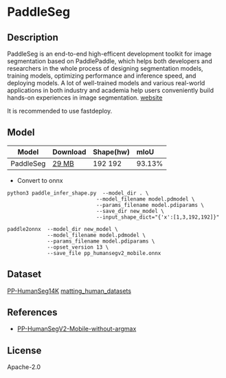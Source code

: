 <!--- SPDX-License-Identifier: Apache-2.0 -->

# PaddleSeg

## Description

PaddleSeg is an end-to-end high-efficent development toolkit for image
segmentation based on PaddlePaddle, which helps both developers and researchers
in the whole process of designing segmentation models, training models,
optimizing performance and inference speed, and deploying models. A lot of
well-trained models and various real-world applications in both industry and
academia help users conveniently build hands-on experiences in image
segmentation.
[website](https://github.com/PaddlePaddle/FastDeploy/tree/develop/examples/vision/segmentation/paddleseg)

It is recommended to use fastdeploy.

## Model

|Model                |Download                              |Shape(hw)     |mIoU      |
|---------------------|:-------------------------------------|:-------------|:---------|
|PaddleSeg            |[29 MB](pp_humansegv2_mobile.onnx)    |192 192       |93.13%    |

* Convert to onnx

``` shell
python3 paddle_infer_shape.py  --model_dir . \
                             --model_filename model.pdmodel \
                             --params_filename model.pdiparams \
                             --save_dir new_model \
                             --input_shape_dict="{'x':[1,3,192,192]}"

paddle2onnx  --model_dir new_model \
             --model_filename model.pdmodel \
             --params_filename model.pdiparams \
             --opset_version 13 \
             --save_file pp_humansegv2_mobile.onnx

```

## Dataset

[PP-HumanSeg14K](https://github.com/PaddlePaddle/PaddleSeg/blob/19351bab9a824a8f96e1c1b527ec2d7db21309c9/contrib/PP-HumanSeg/paper.md#pp-humanseg14k-a-large-scale-teleconferencing-video-dataset)
[matting_human_datasets](https://github.com/aisegmentcn/matting_human_datasets)

## References

* [PP-HumanSegV2-Mobile-without-argmax](https://bj.bcebos.com/paddlehub/fastdeploy/PP_HumanSegV2_Mobile_192x192_infer.tgz)

## License

Apache-2.0

